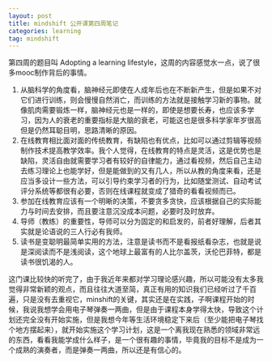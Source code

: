 ```yaml
---
layout: post
title: mindshift 公开课第四周笔记
categories: learning
tag: mindshift
---
```


第四周的题目叫 Adopting a learning lifestyle，这周的内容感觉水一点，说了很多mooc制作背后的事情。

1. 从脑科学的角度看，脑神经元即使在人成年后也在不断新产生，但是如果不对它们进行训练，则会慢慢自然消亡，而训练的方法就是接触学习新的事物。就像肌肉需要锻炼一样，脑神经元也是一样的，即使是想要长寿，也应该多学习，因为人的衰老的重要指标是大脑的衰老，可能这也是很多科学家年岁很高但是仍然耳聪目明，思路清晰的原因。
2. 在线教育相比面对面的传统教育，有缺陷也有优点，比如可以通过剪辑等视频制作技术提高教学效率。我个人觉得，在线教育的特点是灵活，这是优势也是缺陷，灵活自由就需要学习者有较好的自律能力，通过看视频，然后自己主动去练习理论上也能学好，但是能做到的又有几人，所以从教的角度来看，还是应当多设计一些方法，可以引导约束学习者的行为，比如随堂测试、自动考试评分系统等都很有必要，否则在线课程就变成了猎奇的看看视频而已。
3. 参加在线教育应该有一个明晰的决策，不要贪多贪快，应该根据自己的实际能力与时间去安排，而且要注意沉没成本问题，必要时及时放弃。
4. 导师（教练）的重要性，导师可以分为固定的和启发的，前者好理解，后者其实就是论语说的三人行必有我师。
5. 读书是变聪明最简单实用的方法，注意是读书而不是看报纸看杂志，也就是说是深阅读而不是浅阅读，这个地球上最富有的人比尔盖茨，沃伦巴菲特，都是读书很饥渴的人。

这门课比较快的听完了，由于我近年来都对学习理论感兴趣，所以可能没有太多我觉得非常新颖的观点，而且往往大道至简，真正有用的知识我们已经听过了千百遍，只是没有去重视它，minshift的关键，其实还是在实践，子啊课程开始的时候，我说我想学会用电子琴弹奏一两曲，但是由于课程本身学得太快，导致这个计划还完全没有开始实施，但是我想今年等生活环境稳定下来后（至少能把电子琴找个地方摆起来），就开始实施这个学习计划，这是一个离我现在熟悉的领域非常远的东西，看看我能学成什么样子，是一个很有趣的事情，毕竟我的目标不是成为一个成熟的演奏者，而是弹奏一两曲，所以还是有信心的。